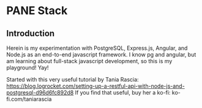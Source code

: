 # PANE Stack 

## Introduction 

Herein is my experimentation with PostgreSQL, Express.js, Angular, and Node.js as an end-to-end javascript framework.  I know pg and angular, but am learning about full-stack javascript development, so this is my playground! Yay! 

Started with this very useful tutorial by Tania Rascia: https://blog.logrocket.com/setting-up-a-restful-api-with-node-js-and-postgresql-d96d6fc892d8  If you find that useful, buy her a ko-fi: ko-fi.com/taniarascia
